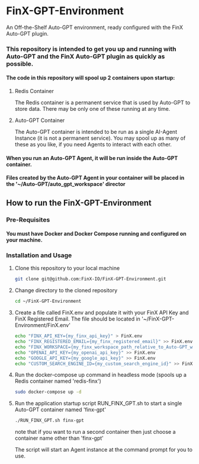 # FinX-GPT-Environment

An Off-the-Shelf Auto-GPT environment, ready configured with the FinX Auto-GPT plugin.

### This repository is intended to get you up and running with Auto-GPT and the FinX Auto-GPT plugin as quickly as possible.

#### The code in this repository will spool up 2 containers upon startup:

1. Redis Container

    The Redis container is a permanent service that is used by Auto-GPT to store data. There may be only one of these running at any time.

2. Auto-GPT Container

    The Auto-GPT container is intended to be run as a single AI-Agent Instance (it is not a permanent service). You may spool up as many of these as you like, if you need Agents to interact with each other.

#### When you run an Auto-GPT Agent, it will be run inside the Auto-GPT container.

#### Files created by the Auto-GPT Agent in your container will be placed in the '~/Auto-GPT/auto_gpt_workspace' director

## How to run the FinX-GPT-Environment

### Pre-Requisites

#### You must have Docker and Docker Compose running and configured on your machine.

### Installation and Usage

1. Clone this repository to your local machine

    ```bash
    git clone git@github.com:FinX-IO/FinX-GPT-Environment.git
    ```
   
2. Change directory to the cloned repository

    ```bash
    cd ~/FinX-GPT-Environment
    ```
   
3. Create a file called FinX.env and populate it with your FinX API Key and FinX Registered Email. The file should be located in '~/FinX-GPT-Environment/FinX.env'

    ```bash
    echo "FINX_API_KEY={my_finx_api_key}" > FinX.env
    echo "FINX_REGISTERED_EMAIL={my_finx_registered_email}" >> FinX.env
    echo "FINX_WORKSPACE={my_finx_workspace_path_relative_to_Auto-GPT_workspace}" >> FinX.env
    echo "OPENAI_API_KEY={my_openai_api_key}" >> FinX.env
    echo "GOOGLE_API_KEY={my_google_api_key}" >> FinX.env
    echo "CUSTOM_SEARCH_ENGINE_ID={my_custom_search_engine_id}" >> FinX.env
    ```
   
4. Run the docker-compose up command in headless mode (spools up a Redis container named 'redis-finx')

    ```bash
    sudo docker-compose up -d
    ```
   
5. Run the application startup script RUN_FINX_GPT.sh to start a single Auto-GPT container named 'finx-gpt'

    ```bash
    ./RUN_FINX_GPT.sh finx-gpt
    ```
   note that if you want to run a second container then just choose a container name other than 'finx-gpt'

   The script will start an Agent instance at the command prompt for you to use.

